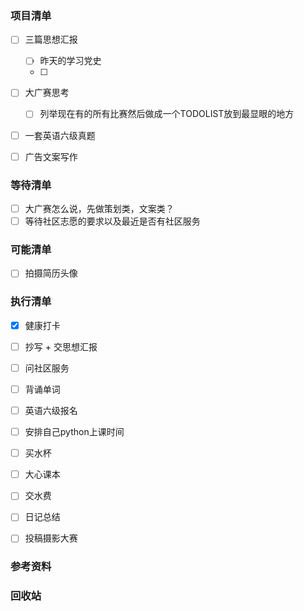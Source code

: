 ### 项目清单

- [ ] 三篇思想汇报

  - [ ] 昨天的学习党史
  - [ ] 

- [ ] 大广赛思考

  - [ ] 列举现在有的所有比赛然后做成一个TODOLIST放到最显眼的地方

- [ ] 一套英语六级真题

- [ ] 广告文案写作

  

### 等待清单

- [ ] 大广赛怎么说，先做策划类，文案类？
- [ ] 等待社区志愿的要求以及最近是否有社区服务

### 可能清单

- [ ] 拍摄简历头像

### 执行清单

- [x] 健康打卡

- [ ] 抄写 + 交思想汇报

- [ ] 问社区服务

- [ ] 背诵单词

- [ ] 英语六级报名

- [ ] 安排自己python上课时间

- [ ] 买水杯

- [ ] 大心课本

- [ ] 交水费

- [ ] 日记总结

- [ ] 投稿摄影大赛

  

### 参考资料

### 回收站

